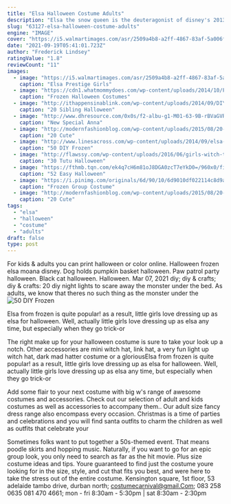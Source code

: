 ```yaml
---
title: "Elsa Halloween Costume Adults"
description: "Elsa the snow queen is the deuteragonist of disney's 2013 animated feature film frozen and the protagonist of its 2019 sequel.Born with the power of ice and snow, elsa is the firstborn daughter of"
slug: "63127-elsa-halloween-costume-adults"
engine: "IMAGE"
cover: "https://i5.walmartimages.com/asr/2509a4b8-a2ff-4867-83af-5a006fac9724_1.6f226f6d856523bc035a52a83437c7e2.jpeg"
date: "2021-09-19T05:41:01.723Z"
author: "Frederick Lindsey"
ratingValue: "1.8"
reviewCount: "11"
images:
  - image: "https://i5.walmartimages.com/asr/2509a4b8-a2ff-4867-83af-5a006fac9724_1.6f226f6d856523bc035a52a83437c7e2.jpeg"
    caption: "Elsa Prestige Girls"
  - image: "https://cdn1.whatmommydoes.com/wp-content/uploads/2014/10/Frozen-Halloween-Costumes.png"
    caption: "Frozen Halloween Costumes"
  - image: "http://ithappensinablink.com/wp-content/uploads/2014/09/DIY-Kristoff-Costume-via-momendeavors.com_-651x1024.jpg"
    caption: "20 Sibling Halloween"
  - image: "http://www.dhresource.com/0x0s/f2-albu-g1-M01-63-9B-rBVaGVRd7xOAEDaFAALq7KNs8Lw834.jpg/new-special-anna-frozen-mascot-costume-elsa.jpg"
    caption: "New Special Anna"
  - image: "http://modernfashionblog.com/wp-content/uploads/2015/08/20-Cute-Funny-Family-Themed-Halloween-Costume-Ideas-2015-17.jpg"
    caption: "20 Cute"
  - image: "http://www.linesacross.com/wp-content/uploads/2014/09/elsa-wig-671x1024.jpg"
    caption: "50 DIY Frozen"
  - image: "http://flawssy.com/wp-content/uploads/2016/06/girls-witch-tutu-costume.jpg"
    caption: "30 Tutu Halloween"
  - image: "https://fthmb.tqn.com/ek4q7cH6m81oJ8DGA0zcT7eYkD0=/960x0/filters:no_upscale()/Harley-Quinn-Arkham-Knight-DIY-Harness-Tutorial-cosplay-halloween-costume-57cefb7b3df78c71b6590af8.jpg"
    caption: "52 Easy Halloween"
  - image: "https://i.pinimg.com/originals/6d/90/10/6d9010df022114c8d9a9784e4703334a.jpg"
    caption: "Frozen Group Costume"
  - image: "http://modernfashionblog.com/wp-content/uploads/2015/08/20-Cute-Funny-Family-Themed-Halloween-Costume-Ideas-2015-20.jpg"
    caption: "20 Cute"
tags:
  - "elsa"
  - "halloween"
  - "costume"
  - "adults"
draft: false
type: post
---
```


For kids & adults you can print halloween or color online.  Halloween frozen elsa moana disney. Dog holds pumpkin basket halloween. Paw patrol party halloween. Black cat halloween. Halloween. Mar 07, 2021 diy; diy & crafts; diy & crafts: 20 diy night lights to scare away the monster under the bed. As adults, we know that theres no such thing as the monster under the
![50 DIY Frozen](http://www.linesacross.com/wp-content/uploads/2014/09/elsa-wig-671x1024.jpg "50 DIY Frozen")

Elsa from frozen is quite popular! as a result, little girls love dressing up as elsa for halloween. Well, actually little girls love dressing up as elsa any time, but especially when they go trick-or
<!--inArticleAds-->

<!--galleryOne-->

The right make up for your halloween costume is sure to take your look up a notch. Other accessories are mini witch hat, link hat, a very fun light up witch hat, dark mad hatter costume or a gloriousElsa from frozen is quite popular! as a result, little girls love dressing up as elsa for halloween. Well, actually little girls love dressing up as elsa any time, but especially when they go trick-or
<!--inArticleAds-->

<!--galleryTwo-->

Add some flair to your next costume with big w's range of awesome costumes and accessories. Check out our selection of adult and kids costumes as well as accessories to accompany them.. Our adult size fancy dress range also encompass every occasion. Christmas is a time of parties and celebrations and you will find santa outfits to charm the children as well as outfits that celebrate your
<!--galleryThree-->

Sometimes folks want to put together a 50s-themed event. That means poodle skirts and hopping music. Naturally, if you want to go for an epic group look, you only need to search as far as the hit movie. Plus size costume ideas and tips. Youre guaranteed to find just the costume youre looking for in the size, style, and cut that fits you best, and were here to take the stress out of the entire costume. Kensington square, 1st floor, 53 adelaide tambo drive, durban north; costumecarnival@gmail.Com; 083 258 0635  081 470 4661; mon - fri 8:30am - 5:30pm | sat 8:30am - 2:30pm